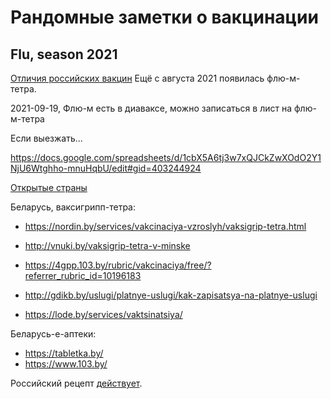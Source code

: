 # Рандомные заметки о вакцинации

## Flu, season 2021

[Отличия российских вакцин](https://biomolecula.ru/articles/mnogo-ne-znachit-khorosho-ultriks-grippol-sovigripp-chto-vybrat)
Ещё с августа 2021 появилась флю-м-тетра.

2021-09-19, Флю-м есть в диаваксе, можно записаться в лист на флю-м-тетра


Если выезжать...

https://docs.google.com/spreadsheets/d/1cbX5A6tj3w7xQJCkZwXOdO2Y1NjU6Wtghho-mnuHqbU/edit#gid=403244924

[Открытые страны](https://story.tutu.ru/open/)

Беларусь, ваксигрипп-тетра:
* https://nordin.by/services/vakcinaciya-vzroslyh/vaksigrip-tetra.html
* http://vnuki.by/vaksigrip-tetra-v-minske
* https://4gpp.103.by/rubric/vakcinaciya/free/?referrer_rubric_id=10196183

* http://gdikb.by/uslugi/platnye-uslugi/kak-zapisatsya-na-platnye-uslugi
* https://lode.by/services/vaktsinatsiya/

Беларусь-е-аптеки:
* https://tabletka.by/
* https://www.103.by/

Российский рецепт [действует](https://sputnik.by/20170218/minzdrav-rasskazal-kak-prodavat-lekarstva-po-inostrannym-receptam-1027514605.html).